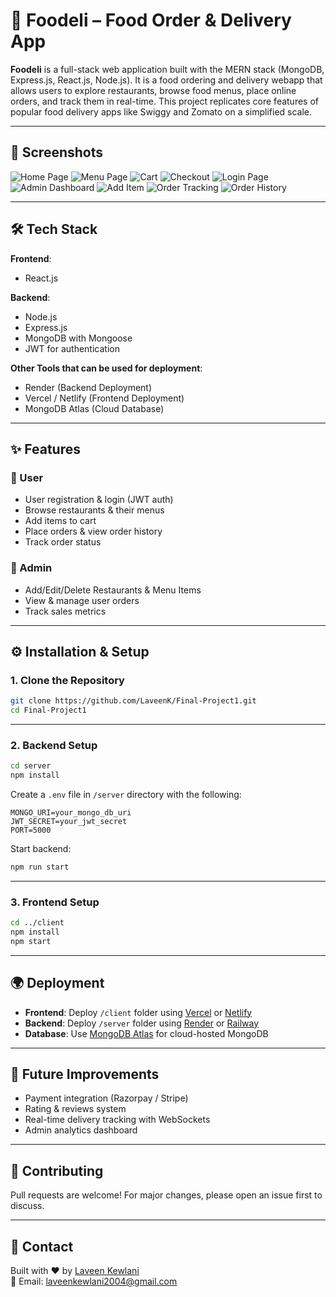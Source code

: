
# 🍔 Foodeli – Food Order & Delivery App

**Foodeli** is a full-stack web application built with the MERN stack (MongoDB, Express.js, React.js, Node.js). It is a food ordering and delivery webapp that allows users to explore restaurants, browse food menus, place online orders, and track them in real-time. This project replicates core features of popular food delivery apps like Swiggy and Zomato on a simplified scale.

---



## 📸 Screenshots

![Home Page](https://raw.githubusercontent.com/LaveenK/Final-Project1/main/website_screenshots/img1.jpg)
![Menu Page](https://raw.githubusercontent.com/LaveenK/Final-Project1/main/website_screenshots/img2.jpg)
![Cart](https://raw.githubusercontent.com/LaveenK/Final-Project1/main/website_screenshots/img3.jpg)
![Checkout](https://raw.githubusercontent.com/LaveenK/Final-Project1/main/website_screenshots/img4.jpg)
![Login Page](https://raw.githubusercontent.com/LaveenK/Final-Project1/main/website_screenshots/img5.jpg)
![Admin Dashboard](https://raw.githubusercontent.com/LaveenK/Final-Project1/main/website_screenshots/img6.jpg)
![Add Item](https://raw.githubusercontent.com/LaveenK/Final-Project1/main/website_screenshots/img7.jpg)
![Order Tracking](https://raw.githubusercontent.com/LaveenK/Final-Project1/main/website_screenshots/img8.jpg)
![Order History](https://raw.githubusercontent.com/LaveenK/Final-Project1/main/website_screenshots/img9.jpg)

---

## 🛠️ Tech Stack

**Frontend**:  
- React.js    

**Backend**:  
- Node.js  
- Express.js  
- MongoDB with Mongoose  
- JWT for authentication  

**Other Tools that can be used for deployment**:  
- Render (Backend Deployment)  
- Vercel / Netlify (Frontend Deployment)  
- MongoDB Atlas (Cloud Database)

---

## ✨ Features

### 👥 User
- User registration & login (JWT auth)
- Browse restaurants & their menus
- Add items to cart
- Place orders & view order history
- Track order status

### 🛒 Admin
- Add/Edit/Delete Restaurants & Menu Items
- View & manage user orders
- Track sales metrics

---

## ⚙️ Installation & Setup

### 1. Clone the Repository

```bash
git clone https://github.com/LaveenK/Final-Project1.git
cd Final-Project1
```

---

### 2. Backend Setup

```bash
cd server
npm install
```

Create a `.env` file in `/server` directory with the following:

```env
MONGO_URI=your_mongo_db_uri
JWT_SECRET=your_jwt_secret
PORT=5000
```

Start backend:
```bash
npm run start
```

---

### 3. Frontend Setup

```bash
cd ../client
npm install
npm start
```

---

## 🌍 Deployment

- **Frontend**: Deploy `/client` folder using [Vercel](https://vercel.com) or [Netlify](https://www.netlify.com)
- **Backend**: Deploy `/server` folder using [Render](https://render.com) or [Railway](https://railway.app)
- **Database**: Use [MongoDB Atlas](https://www.mongodb.com/cloud/atlas) for cloud-hosted MongoDB

---

## 🧠 Future Improvements

- Payment integration (Razorpay / Stripe)
- Rating & reviews system
- Real-time delivery tracking with WebSockets
- Admin analytics dashboard

---

## 🤝 Contributing

Pull requests are welcome! For major changes, please open an issue first to discuss.

---


## 💬 Contact

Built with ❤️ by [Laveen Kewlani](https://github.com/LaveenK)  
📧 Email: laveenkewlani2004@gmail.com  
